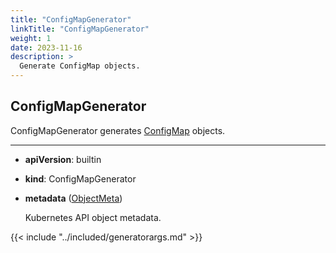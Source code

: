 ```yaml
---
title: "ConfigMapGenerator"
linkTitle: "ConfigMapGenerator"
weight: 1
date: 2023-11-16
description: >
  Generate ConfigMap objects.
---
```


## ConfigMapGenerator
ConfigMapGenerator generates [ConfigMap] objects.

---

* **apiVersion**: builtin
* **kind**: ConfigMapGenerator
* **metadata** ([ObjectMeta](https://kubernetes.io/docs/reference/kubernetes-api/common-definitions/object-meta/#ObjectMeta))

  Kubernetes API object metadata.

{{< include "../included/generatorargs.md" >}}

[ConfigMap]: https://kubernetes.io/docs/reference/kubernetes-api/config-and-storage-resources/config-map-v1/
